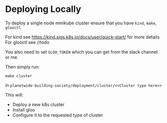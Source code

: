 # Deploying Locally

To deploy a single node minikube cluster ensure that you have `kind`, `make`, `glooctl`

For kind see https://kind.sigs.k8s.io/docs/user/quick-start/ for more details
For glooctl see //todo

You also need to set `GLOO_TOKEN` which you can get from the slack channel or me.

Then simply run:
```
make cluster
```

in `planetwide-building-society/deployment/cluster/<<Cluster type here>>`


This will:
* Deploy a new k8s cluster
* Install gloo
* Configure it to the requested type of cluster 